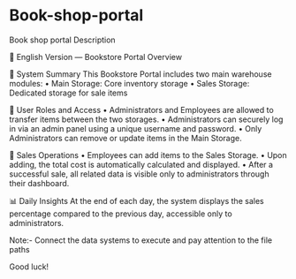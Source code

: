 # Book-shop-portal
Book shop portal Description

📘 English Version — Bookstore Portal Overview

🏬 System Summary
This Bookstore Portal includes two main warehouse modules:
•⁠  ⁠Main Storage: Core inventory storage
•⁠  ⁠Sales Storage: Dedicated storage for sale items

👥 User Roles and Access
•⁠  ⁠Administrators and Employees are allowed to transfer items between the two storages.
•⁠  ⁠Administrators can securely log in via an admin panel using a unique username and password.
•⁠  ⁠Only Administrators can remove or update items in the Main Storage.

🧮 Sales Operations
•⁠  ⁠Employees can add items to the Sales Storage.
•⁠  ⁠Upon adding, the total cost is automatically calculated and displayed.
•⁠  ⁠After a successful sale, all related data is visible only to administrators through their dashboard.

📊 Daily Insights
At the end of each day, the system displays the sales percentage compared to the previous day, accessible only to administrators.


Note:- Connect the data systems to execute and pay attention to the file paths

Good luck!
